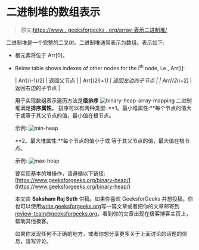 # 二进制堆的数组表示

> 原文:[https://www . geeksforgeeks . org/array-表示二进制堆/](https://www.geeksforgeeks.org/array-representation-of-binary-heap/)

二进制堆是一个完整的二叉树。二进制堆通常表示为数组。表示如下:

*   根元素将位于 Arr[0]。
*   Below table shows indexes of other nodes for the i<sup>th</sup> node, i.e., Arr[i]:

    | Arr[(i-1)/2] | 返回父节点 |
    | Arr[(2*i)+1] | 返回左边的子节点 |
    | Arr[(2*i)+2] | 返回右边的子节点 |

    用于实现数组表示遍历方法是**级排序**
    ![binary-heap-array-mapping](img/b491df56cefa7c6ca90d2dd480b11c8e.png)
    二进制堆满足**排序属性**。
    排序可以有两种类型:
    **1。最小堆属性:**每个节点的值大于或等于其父节点的值，最小值在根节点。

    示例:
    ![min-heap](img/3fe68e1f4fb92b42bda15ee46d1b9ba1.png)

    **2。最大堆属性:**每个节点的值小于或
    等于其父节点的值，最大值在根节点。

    示例:
    ![max-heap](img/3a68c0b7e894e84fb6348ab61291f532.png)

    要实现基本的堆操作，请遵循以下链接:[https://www.geeksforgeeks.org/binary-heap/](https://www.geeksforgeeks.org/binary-heap/)

    本文由 **Saksham Raj Seth** 供稿。如果你喜欢 GeeksforGeeks 并想投稿，你也可以使用[write.geeksforgeeks.org](https://write.geeksforgeeks.org)写一篇文章或者把你的文章邮寄到 review-team@geeksforgeeks.org。看到你的文章出现在极客博客主页上，帮助其他极客。

    如果你发现任何不正确的地方，或者你想分享更多关于上面讨论的话题的信息，请写评论。
